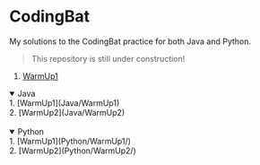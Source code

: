 # CodingBat
My solutions to the CodingBat practice for both Java and Python.
> This repository is still under construction!

  1. [WarmUp1](Java/WarmUp1)

<details open>
  <summary>Java</summary>
  1. [WarmUp1](Java/WarmUp1)
  <br>
  2. [WarmUp2](Java/WarmUp2)
  <br>
</details>
<br>
<details open>
  <summary>Python</summary>
  1. [WarmUp1](Python/WarmUp1/)
  <br>
  2. [WarmUp2](Python/WarmUp2/)
  <br>
</details>
